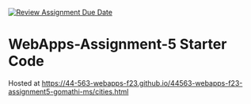 [![Review Assignment Due Date](https://classroom.github.com/assets/deadline-readme-button-24ddc0f5d75046c5622901739e7c5dd533143b0c8e959d652212380cedb1ea36.svg)](https://classroom.github.com/a/7kKA03Up)
# WebApps-Assignment-5 Starter Code
Hosted at https://44-563-webapps-f23.github.io/44563-webapps-f23-assignment5-gomathi-ms/cities.html

